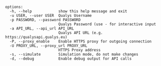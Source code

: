 ```usage: reset_asset_groups.py [-h] [-u USER] [-p PASSWORD] [-a API_URL] [-P] [-U PROXY_URL] [-s] [-d]

options:
  -h, --help            show this help message and exit
  -u USER, --user USER  Qualys Username
  -p PASSWORD, --password PASSWORD
                        Qualys Password (use - for interactive input
  -a API_URL, --api_url API_URL
                        Qualys API URL (e.g. https://qualysapi.qualys.eu)
  -P, --proxy_enable    Enable HTTPS proxy for outgoing connection
  -U PROXY_URL, --proxy_url PROXY_URL
                        HTTPS Proxy address
  -s, --simulate        Simulation mode, do not make changes
  -d, --debug           Enable debug output for API calls
```